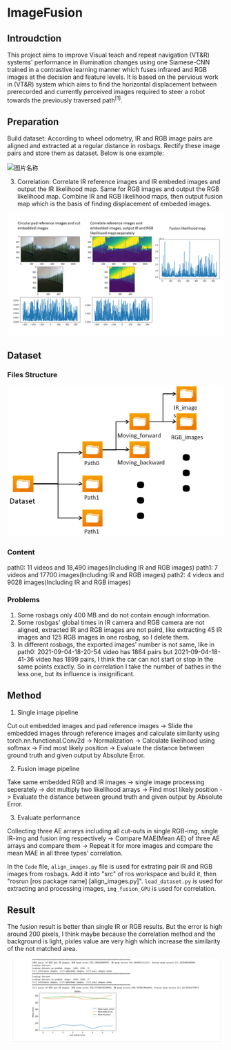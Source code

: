 # ImageFusion

## Introudction

This project aims to improve Visual teach and repeat navigation (VT&R) systems' performance in illumination changes using one Siamese-CNN trained in a contrastive learning manner which fuses infrared and RGB images at the decision and feature levels. It is based on the pervious work in (VT&R) system which aims to find the horizontal displacement between prerecorded and currently perceived images required to steer a robot towards the previously traversed path<sup>[1]</sup>.

## Preparation

Build dataset: According to wheel odometry, IR and RGB image pairs are aligned and extracted at a regular distance in rosbags. Rectify these image pairs and store them as dataset. Below is one example:

 <img src="[./xxx.png](https://github.com/3505473356/ImageFusion/blob/main/Picture/Align_images.png)" width = "300" height = "200" alt="图片名称" align=center />

<!-- ![image](https://github.com/3505473356/ImageFusion/blob/main/Picture/Align_images.png =100) -->

3. Correlation: Correlate IR reference images and IR embeded images and output the IR likelihood map. Same for RGB images and output the RGB likelihood map. Combine IR and RGB likelihood maps, then output fusion map which is the basis of finding displacement of embeded images.

![image](https://github.com/3505473356/ImageFusion/blob/main/Picture/Correlate_result.png)

## Dataset
### Files Structure
![image](https://github.com/3505473356/ImageFusion/blob/main/Picture/Files_structure.png)

### Content
path0: 11 videos and 18,490 images(Including IR and RGB images)
path1: 7 videos and 17700 images(Including IR and RGB images)
path2: 4 videos and 9028 images(Including IR and RGB images)

### Problems
1. Some rosbags only 400 MB and do not contain enough information.
2. Some rosbgas' global times in IR camera and RGB camera are not aligned, extracted IR and RGB images are not paird, like extracting 45 IR images and 125 RGB images in one rosbag, so I delete them.
3. In different rosbags, the exported images' number is not same, like in path0: 2021-09-04-18-20-54 video has 1864 pairs but 2021-09-04-18-41-36 video has 1899 pairs, I think the car can not start or stop in the same points exactly. So in correlation I take the number of bathes in the less one, but its influence is insignificant.

## Method

1. Single image pipeline

Cut out embedded images and pad reference images -> Slide the embedded images through reference images and calculate similarity using torch.nn.functional.Conv2d -> Normalization -> Calculate likelihood using softmax -> Find most likely position -> Evaluate the distance between ground truth and given output by Absolute Error.

2. Fusion image pipeline

Take same embedded RGB and IR images -> single image processing seperately -> dot multiply two likelihood arrays -> Find most likely position -> Evaluate the distance between ground truth and given output by Absolute Error.

3. Evaluate performance

Collecting three AE arrarys including all cut-outs in single RGB-img, single IR-img and fusion img respectively -> Compare MAE(Mean AE) of three AE arrays and compare them -> Repeat it for more images and compare the mean MAE in all three types' correlation.

In the `Code` file, `align_images.py` file is used for extrating pair IR and RGB images from rosbags. Add it into "src" of ros workspace and build it, then "rosrun [ros package name] [align_images.py]". `load_dataset.py` is used for extracting and processing images, `img_fusion_GPU` is used for correlation.

## Result
The fusion result is better than single IR or RGB results. But the error is high around 200 pixels, I think maybe because the correlation method and the background is light, pixles value are very high which increase the similarity of the not matched area.

![image](https://github.com/3505473356/ImageFusion/blob/main/Picture/Result.png)
